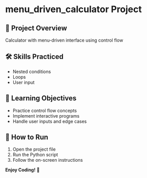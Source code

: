 ﻿# menu_driven_calculator Project

## 🎯 Project Overview
Calculator with menu-driven interface using control flow

## 🛠 Skills Practiced
- Nested conditions
- Loops
- User input

## 📝 Learning Objectives
- Practice control flow concepts
- Implement interactive programs
- Handle user inputs and edge cases

## 🚀 How to Run
1. Open the project file
2. Run the Python script
3. Follow the on-screen instructions

**Enjoy Coding!** 🐍
